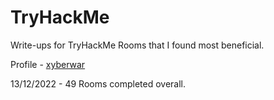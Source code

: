 # TryHackMe
Write-ups for TryHackMe Rooms that I found most beneficial.  

Profile - [xyberwar](https://tryhackme.com/p/xyberwar)

13/12/2022 - 49 Rooms completed overall.
